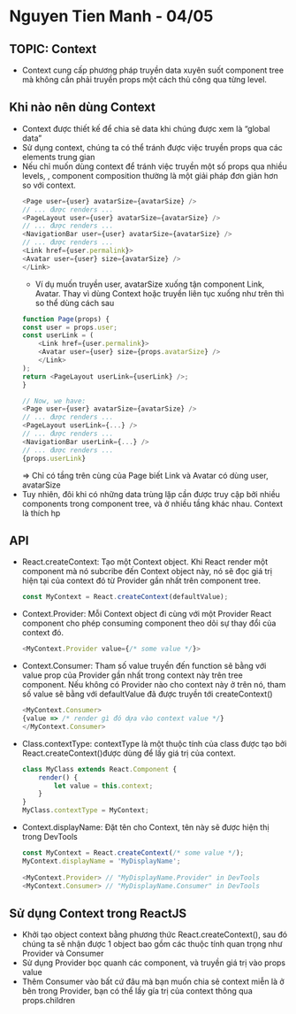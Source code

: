 # Nguyen Tien Manh - 04/05

## TOPIC: Context

- Context cung cấp phương pháp truyền data xuyên suốt component tree mà không cần phải truyền props một cách thủ công qua từng level.
## Khi nào nên dùng Context 
- Context được thiết kế để chia sẽ data khi chúng được xem là “global data”
- Sử dụng context, chúng ta có thể tránh được việc truyền props qua các elements trung gian
- Nếu chỉ muốn dùng context để tránh việc truyền một số props qua nhiều levels, , component composition thường là một giải pháp đơn giản hơn so với context.
    ```javascript
    <Page user={user} avatarSize={avatarSize} />
    // ... được renders ...
    <PageLayout user={user} avatarSize={avatarSize} />
    // ... được renders ...
    <NavigationBar user={user} avatarSize={avatarSize} />
    // ... được renders ...
    <Link href={user.permalink}>
    <Avatar user={user} size={avatarSize} />
    </Link>
    ```
    - Ví dụ muốn truyền user, avatarSize xuống tận component Link, Avatar. Thay vì dùng Context hoặc truyền liên tục xuống như trên thì so thể dùng cách sau
    ```javascript
    function Page(props) {
    const user = props.user;
    const userLink = (
        <Link href={user.permalink}>
        <Avatar user={user} size={props.avatarSize} />
        </Link>
    );
    return <PageLayout userLink={userLink} />;
    }

    // Now, we have:
    <Page user={user} avatarSize={avatarSize} />
    // ... được renders ...
    <PageLayout userLink={...} />
    // ... được renders ...
    <NavigationBar userLink={...} />
    // ... được renders ...
    {props.userLink}
    ```
    => Chỉ có tầng trên cùng của Page biết Link và Avatar có dùng user, avatarSize
- Tuy nhiên, đôi khi có những data trùng lặp cần được truy cập bởi nhiều components trong component tree, và ở nhiều tầng khác nhau. Context là thích hp
## API
- React.createContext: Tạo một Context object. Khi React render một component mà nó subcribe đến Context object này, nó sẽ đọc giá trị hiện tại của context đó từ Provider gần nhất trên component tree.
    ```javascript
    const MyContext = React.createContext(defaultValue);
    ```
- Context.Provider: Mỗi Context object đi cùng với một Provider React component cho phép consuming component theo dõi sự thay đổi của context đó.
    ```javascript
    <MyContext.Provider value={/* some value */}>
    ```
- Context.Consumer: Tham số value truyền đến function sẽ bằng với value prop của Provider gần nhất trong context này trên tree component. Nếu không có Provider nào cho context này ở trên nó, tham số value sẽ bằng với defaultValue đã được truyền tới createContext()
    ```javascript
    <MyContext.Consumer>
    {value => /* render gì đó dựa vào context value */}
    </MyContext.Consumer>
    ```
- Class.contextType: contextType là một thuộc tính của class được tạo bởi React.createContext()được dùng để lấy giá trị của context.
    ```javascript
    class MyClass extends React.Component {
        render() {
            let value = this.context;
        }
    }
    MyClass.contextType = MyContext;
    ```
- Context.displayName: Đặt tên cho Context, tên này sẽ được hiện thị trong DevTools
    ```javascript
    const MyContext = React.createContext(/* some value */);
    MyContext.displayName = 'MyDisplayName';
     
    <MyContext.Provider> // "MyDisplayName.Provider" in DevTools
    <MyContext.Consumer> // "MyDisplayName.Consumer" in DevTools
    ```
## Sử dụng Context trong ReactJS
- Khởi tạo object context bằng phương thức React.createContext(), sau đó chúng ta sẽ nhận được 1 object bao gồm các thuộc tính quan trọng như Provider và Consumer
- Sử dụng Provider bọc quanh các component, và truyền giá trị vào props value
- Thêm Consumer vào bất cứ đâu mà bạn muốn chia sẻ context miễn là ở bên trong Provider, bạn có thể lấy gía trị của context thông qua props.children
